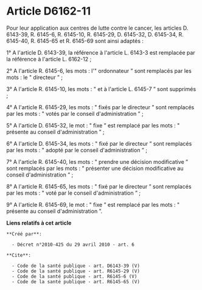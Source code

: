 # Article D6162-11

Pour leur application aux centres de lutte contre le cancer, les articles D. 6143-39, R. 6145-6, R. 6145-10, R. 6145-29, D.
6145-32, D. 6145-34, R. 6145-40, R. 6145-65 et R. 6145-69 sont ainsi adaptés : 

1° A l'article D. 6143-39, la référence à l'article L. 6143-3 est remplacée par la référence à l'article L. 6162-12 ; 

2° A l'article R. 6145-6, les mots : l'" ordonnateur ” sont remplacés par les mots : le " directeur ” ; 

3° A l'article R. 6145-10, les mots : " et à l'article L. 6145-7 ” sont supprimés ; 

4° A l'article R. 6145-29, les mots : " fixés par le directeur ” sont remplacés par les mots : " votés par le conseil
d'administration ” ; 

5° A l'article D. 6145-32, le mot : " fixe ” est remplacé par les mots : " présente au conseil d'administration ” ; 

6° A l'article D. 6145-34, les mots : " fixé par le directeur ” sont remplacés par les mots : " adopté par le conseil
d'administration ” ; 

7° A l'article R. 6145-40, les mots : " prendre une décision modificative ” sont remplacés par les mots : " présenter une
décision modificative au conseil d'administration ” ; 

8° A l'article R. 6145-65, les mots : " fixé par le directeur ” sont remplacés par les mots : " voté par le conseil
d'administration ” ; 

9° A l'article R. 6145-69, le mot : " fixe ” est remplacé par les mots : " présente au conseil d'administration ”.

**Liens relatifs à cet article**

	**Créé par**:

	  - Décret n°2010-425 du 29 avril 2010 - art. 6

	**Cite**:

	  - Code de la santé publique - art. D6143-39 (V)
	  - Code de la santé publique - art. R6145-29 (V)
	  - Code de la santé publique - art. R6145-6 (V)
	  - Code de la santé publique - art. R6145-65 (V)

